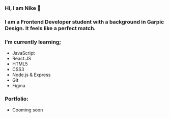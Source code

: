 ### Hi, I am Nike 🌱

### I am a Frontend Developer student with a background in Garpic Design. It feels like a perfect match.
 
### I’m currently learning; 
- JavaScript
- React.JS
- HTML5
- CSS3
- Node.js & Express
- Git
- Figma



### Portfolio: 
- Cooming soon


